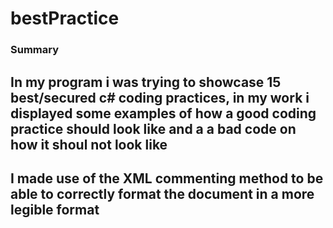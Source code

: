 # bestPractice
### Summary
## In my program i was trying to showcase 15 best/secured c# coding practices, in my work i displayed some examples of how a good coding practice should look like and a a bad code on how it shoul not look like

## I made use of the XML commenting method to be able to correctly format the document in a more legible format
